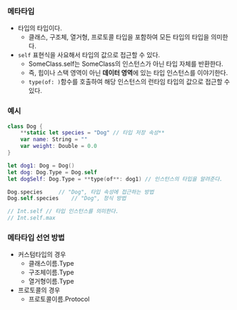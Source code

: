 ### 메타타입

- 타입의 타입이다.
    - 클래스, 구조체, 열거형, 프로토콜 타입을 포함하여 모든 타입의 타입을 의미한다.
- `self` 표현식을 사요해서 타입의 값으로 접근할 수 있다.
    - SomeClass.self는 SomeClass의 인스턴스가 아닌 타입 자체를 반환한다.
    - 즉, 힙이나 스택 영역이 아닌 **데이터 영역**에 있는 타입 인스턴스를 이야기한다.
    - `type(of: )`함수를 호출하여 해당 인스턴스의 런타임 타입의 값으로 접근할 수 있다.

### 예시

```swift
class Dog {
    **static let species = "Dog" // 타입 저장 속성**
    var name: String = ""
    var weight: Double = 0.0
}

let dog1: Dog = Dog()
let dog: Dog.Type = Dog.self
let dogSelf: Dog.Type = **type(of**: dog1) // 인스턴스의 타입을 알려준다.

Dog.species     // "Dog", 타입 속성에 접근하는 방법
Dog.self.species    // "Dog", 정식 방법

// Int.self // 타입 인스턴스를 의미한다.
// Int.self.max
```

 

### 메타타입 선언 방법

- 커스텀타입의 경우
    - 클래스이름.Type
    - 구조체이름.Type
    - 열거형이름.Type
- 프로토콜의 경우
    - 프로토콜이름.Protocol
